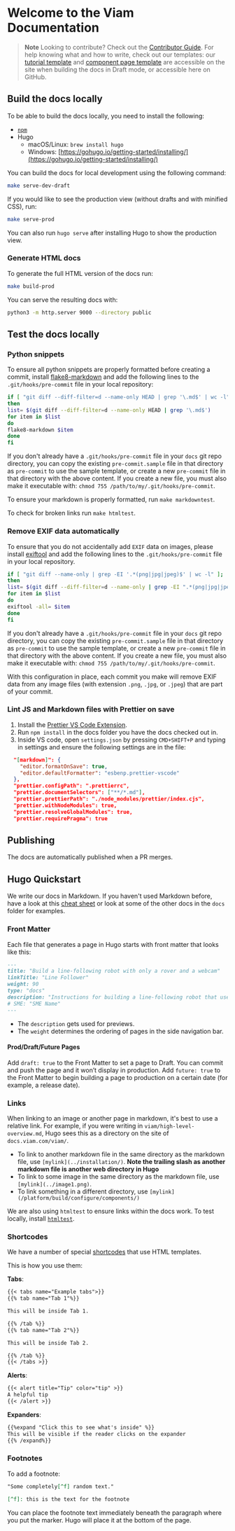 # Welcome to the Viam Documentation

> **Note**
> Looking to contribute? Check out the [Contributor Guide](https://github.com/viamrobotics/docs/blob/main/CONTRIBUTING.md).
> For help knowing what and how to write, check out our templates: our [tutorial template](docs/tutorials/template/) and [component page template](docs/components/component/) are accessible on the site when building the docs in Draft mode, or accessible here on GitHub.

## Build the docs locally

To be able to build the docs locally, you need to install the following:

- [`npm`](https://nodejs.org/en/download/)
- Hugo
  - macOS/Linux: `brew install hugo`
  - Windows: [https://gohugo.io/getting-started/installing/](https://gohugo.io/getting-started/installing/)

You can build the docs for local development using the following command:

```sh
make serve-dev-draft
```

If you would like to see the production view (without drafts and with minified CSS), run:

```sh
make serve-prod
```

You can also run `hugo serve` after installing Hugo to show the production view.

### Generate HTML docs

To generate the full HTML version of the docs run:

```sh
make build-prod
```

You can serve the resulting docs with:

```sh
python3 -m http.server 9000 --directory public
```

## Test the docs locally

### Python snippets

To ensure all python snippets are properly formatted before creating a commit, install [flake8-markdown](https://github.com/johnfraney/flake8-markdown) and add the following lines to the `.git/hooks/pre-commit` file in your local repository:

```sh
if [ "git diff --diff-filter=d --name-only HEAD | grep '\.md$' | wc -l" ];
then
list= $(git diff --diff-filter=d --name-only HEAD | grep '\.md$')
for item in $list
do
flake8-markdown $item
done
fi
```

If you don't already have a `.git/hooks/pre-commit` file in your `docs` git repo directory, you can copy the existing `pre-commit.sample` file in that directory as `pre-commit` to use the sample template, or create a new `pre-commit` file in that directory with the above content.
If you create a new file, you must also make it executable with: `chmod 755 /path/to/my/.git/hooks/pre-commit`.

To ensure your markdown is properly formatted, run `make markdowntest`.

To check for broken links run `make htmltest`.

### Remove EXIF data automatically

To ensure that you do not accidentally add `EXIF` data on images, please install [exiftool](https://exiftool.org/install.html) and add the following lines to the `.git/hooks/pre-commit` file in your local repository.

```sh
if [ "git diff --name-only | grep -EI '.*(png|jpg|jpeg)$' | wc -l" ];
then
list= $(git diff --diff-filter=d --name-only | grep -EI ".*(png|jpg|jpeg)$")
for item in $list
do
exiftool -all= $item
done
fi
```

If you don't already have a `.git/hooks/pre-commit` file in your `docs` git repo directory, you can copy the existing `pre-commit.sample` file in that directory as `pre-commit` to use the sample template, or create a new `pre-commit` file in that directory with the above content.
If you create a new file, you must also make it executable with: `chmod 755 /path/to/my/.git/hooks/pre-commit`.

With this configuration in place, each commit you make will remove EXIF data from any image files (with extension `.png`, `.jpg`, or `.jpeg`) that are part of your commit.

### Lint JS and Markdown files with Prettier on save

1. Install the [Prettier VS Code Extension](https://marketplace.visualstudio.com/items?itemName=esbenp.prettier-vscode).
2. Run `npm install` in the docs folder you have the docs checked out in.
3. Inside VS code, open `settings.json` by pressing `CMD+SHIFT+P` and typing in settings and ensure the following settings are in the file:

```json
  "[markdown]": {
    "editor.formatOnSave": true,
    "editor.defaultFormatter": "esbenp.prettier-vscode"
  },
  "prettier.configPath": ".prettierrc",
  "prettier.documentSelectors": ["**/*.md"],
  "prettier.prettierPath": "./node_modules/prettier/index.cjs",
  "prettier.withNodeModules": true,
  "prettier.resolveGlobalModules": true,
  "prettier.requirePragma": true
```

## Publishing

The docs are automatically published when a PR merges.

## Hugo Quickstart

We write our docs in Markdown.
If you haven't used Markdown before, have a look at this [cheat sheet](https://twitter.com/github/status/1378429343563722759/photo/1) or look at some of the other docs in the `docs` folder for examples.

### Front Matter

Each file that generates a page in Hugo starts with front matter that looks like this:

```markdown
---
title: "Build a line-following robot with only a rover and a webcam"
linkTitle: "Line Follower"
weight: 90
type: "docs"
description: "Instructions for building a line-following robot that uses a webcam to track lines."
# SME: "SME Name"
---
```

- The `description` gets used for previews.
- The `weight` determines the ordering of pages in the side navigation bar.

#### Prod/Draft/Future Pages

Add `draft: true` to the Front Matter to set a page to Draft.
You can commit and push the page and it won’t display in production.
Add `future: true` to the Front Matter to begin building a page to production on a certain date (for example, a release date).

### Links

When linking to an image or another page in markdown, it's best to use a relative link.
For example, if you were writing in `viam/high-level-overview.md`, Hugo sees this as a directory on the site of `docs.viam.com/viam/`.

- To link to another markdown file in the same directory as the markdown file, use `[mylink](../installation/)`.
  **Note the trailing slash as another markdown file is another web directory in Hugo**
- To link to some image in the same directory as the markdown file, use `[mylink](../image1.png)`.
- To link something in a different directory, use `[mylink](/platform/build/configure/components/)`

We are also using `htmltest` to ensure links within the docs work.
To test locally, install [`htmltest`](https://github.com/wjdp/htmltest).

### Shortcodes

We have a number of special [shortcodes](https://www.docsy.dev/docs/adding-content/shortcodes/) that use HTML templates.

This is how you use them:

**Tabs**:

```md
{{< tabs name="Example tabs">}}
{{% tab name="Tab 1"%}}

This will be inside Tab 1.

{{% /tab %}}
{{% tab name="Tab 2"%}}

This will be inside Tab 2.

{{% /tab %}}
{{< /tabs >}}
```

**Alerts**:

```md
{{< alert title="Tip" color="tip" >}}
A helpful tip
{{< /alert >}}
```

**Expanders**:

```md
{{%expand "Click this to see what's inside" %}}
This will be visible if the reader clicks on the expander
{{% /expand%}}
```

### Footnotes

To add a footnote:

```md
"Some completely[^f] random text."

[^f]: this is the text for the footnote
```

You can place the footnote text immediately beneath the paragraph where you put the marker.
Hugo will place it at the bottom of the page.
